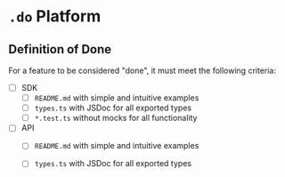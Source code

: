 # `.do` Platform

## Definition of Done

For a feature to be considered "done", it must meet the following criteria:

- [ ] SDK
  - [ ] `README.md` with simple and intuitive examples
  - [ ] `types.ts` with JSDoc for all exported types
  - [ ] `*.test.ts` without mocks for all functionality
- [ ] API
  - [ ] `README.md` with simple and intuitive examples
  - [ ] `types.ts` with JSDoc for all exported types
  